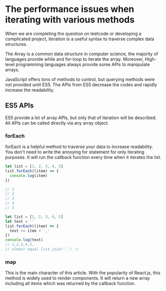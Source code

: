 # The performance issues when iterating with various methods

When we are completing the question on leetcode or developing a complicated project, iteration is a useful syntax to traverse complex data structures.

The Array is a common data structure in computer science, the majority of languages provide while and for-loop to iterate the array. Moreover, High-level programming languages always provide some APIs to manipulate arrays.

JavaScript offers tons of methods to control, but querying methods were not provided until ES5. The APIs from ES5 decrease the codes and rapidly increase the readability.

## ES5 APIs

ES5 provide a lot of array APIs, but only that of iteration will be described. All APIs can be called directly via any array object.

### forEach

forEach is a helpful method to traverse your data to increase readability. You don't need to write the annoying for statement for only iterating purposes. It will run the callback function every time when it iterates the list.

```JavaScript
let list = [1, 2, 3, 4, 5]
list.forEach((item) => {
  console.log(item)
})

// 1
// 2
// 3
// 4
// 5
```

```JavaScript
let list = [1, 2, 3, 4, 5]
let text = ''
list.forEach((item) => {
  text += item + ','
})
console.log(text)
// 1,2,3,4,5,
// almost equal list.join(',') :)
```

### map
This is the main character of this article. With the popularity of React.js, this method is widely used to render components. It will return a new array including all items which was returned by the callback function.